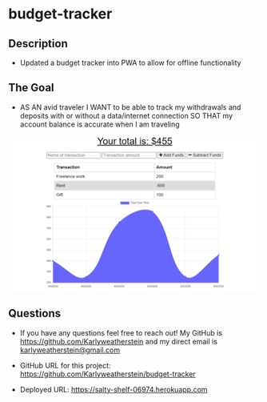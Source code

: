 # budget-tracker

## Description

- Updated a budget tracker into PWA to allow for offline functionality

## The Goal

- AS AN avid traveler
  I WANT to be able to track my withdrawals and deposits with or without a data/internet connection
  SO THAT my account balance is accurate when I am traveling

![Mockup](/public/images/budget-tracker-mockup.jpg)

## Questions

- If you have any questions feel free to reach out! My GitHub is https://github.com/Karlyweatherstein and my direct email is karlyweatherstein@gmail.com

- GitHub URL for this project: https://github.com/Karlyweatherstein/budget-tracker

- Deployed URL: https://salty-shelf-06974.herokuapp.com
